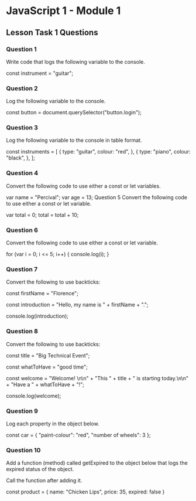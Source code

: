 # JavaScript 1 - Module 1

## Lesson Task 1 Questions

### Question 1

Write code that logs the following variable to the console.

const instrument = "guitar";

### Question 2

Log the following variable to the console.

const button = document.querySelector("button.login");

### Question 3

Log the following variable to the console in table format.

const instruments = [
{
type: "guitar",
colour: "red",
},
{
type: "piano",
colour: "black",
},
];

### Question 4

Convert the following code to use either a const or let variables.

var name = "Percival";
var age = 13;
Question 5
Convert the following code to use either a const or let variable.

var total = 0;
total = total + 10;

### Question 6

Convert the following code to use either a const or let variable.

for (var i = 0; i <= 5; i++) {
console.log(i);
}

### Question 7

Convert the following to use backticks:

const firstName = "Florence";

const introduction = "Hello, my name is " + firstName + ".";

console.log(introduction);

### Question 8

Convert the following to use backticks:

const title = "Big Technical Event";

const whatToHave = "good time";

const welcome = "Welcome! \n\n" +
"This " + title + " is starting today.\n\n" +
"Have a " + whatToHave + "!";

console.log(welcome);

### Question 9

Log each property in the object below.

const car = {
"paint-colour": "red",
"number of wheels": 3
};

### Question 10

Add a function (method) called getExpired to the object below that logs the expired status of the object.

Call the function after adding it.

const product = {
name: "Chicken Lips",
price: 35,
expired: false
}
